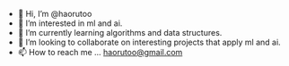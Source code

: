 - 👋 Hi, I’m @haorutoo
- 👀 I’m interested in ml and ai.
- 🌱 I’m currently learning algorithms and data structures.
- 💞️ I’m looking to collaborate on interesting projects that apply ml and ai.
- 📫 How to reach me ... haorutoo@gmail.com

<!---
haorutoo/haorutoo is a ✨ special ✨ repository because its `README.md` (this file) appears on your GitHub profile.
You can click the Preview link to take a look at your changes.
--->

